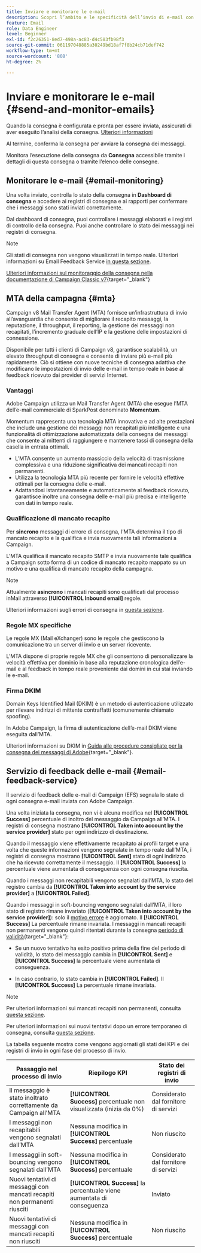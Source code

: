 ```yaml
---
title: Inviare e monitorare le e-mail
description: Scopri l’ambito e le specificità dell’invio di e-mail con Adobe Campaign
feature: Email
role: Data Engineer
level: Beginner
exl-id: f2c26351-8ed7-498a-ac83-d4c583fb98f3
source-git-commit: 061197048885a30249bd18af7f8b24cb71def742
workflow-type: tm+mt
source-wordcount: '808'
ht-degree: 2%

---
```



# Inviare e monitorare le e-mail  {#send-and-monitor-emails}

Quando la consegna è configurata e pronta per essere inviata, assicurati di aver eseguito l’analisi della consegna. [Ulteriori informazioni](delivery-analysis.md)

Al termine, conferma la consegna per avviare la consegna dei messaggi.

Monitora l’esecuzione della consegna da **Consegna** accessibile tramite i dettagli di questa consegna o tramite l’elenco delle consegne.

## Monitorare le e-mail {#email-monitoring}

Una volta inviato, controlla lo stato della consegna in **Dashboard di consegna** e accedere ai registri di consegna e ai rapporti per confermare che i messaggi sono stati inviati correttamente.

Dal dashboard di consegna, puoi controllare i messaggi elaborati e i registri di controllo della consegna. Puoi anche controllare lo stato dei messaggi nei registri di consegna.

>[!NOTE]
>
>Gli stati di consegna non vengono visualizzati in tempo reale. Ulteriori informazioni su Email Feedback Service [in questa sezione](#email-feedback-service).


[Ulteriori informazioni sul monitoraggio della consegna nella documentazione di Campaign Classic v7](https://experienceleague.adobe.com/docs/campaign-classic/using/sending-messages/key-steps-when-creating-a-delivery/delivery-bestpractices/track-and-monitor.html){target="_blank"}

## MTA della campagna {#mta}

Campaign v8 Mail Transfer Agent (MTA) fornisce un’infrastruttura di invio all’avanguardia che consente di migliorare il recapito messaggi, la reputazione, il throughput, il reporting, la gestione dei messaggi non recapitati, l’incremento graduale dell’IP e la gestione delle impostazioni di connessione.

Disponibile per tutti i clienti di Campaign v8, garantisce scalabilità, un elevato throughput di consegna e consente di inviare più e-mail più rapidamente. Ciò si ottiene con nuove tecniche di consegna adattiva che modificano le impostazioni di invio delle e-mail in tempo reale in base al feedback ricevuto dai provider di servizi Internet.

### Vantaggi

Adobe Campaign utilizza un Mail Transfer Agent (MTA) che esegue l’MTA dell’e-mail commerciale di SparkPost denominato **Momentum**.

Momentum rappresenta una tecnologia MTA innovativa e ad alte prestazioni che include una gestione dei messaggi non recapitati più intelligente e una funzionalità di ottimizzazione automatizzata della consegna dei messaggi che consente ai mittenti di raggiungere e mantenere tassi di consegna della casella in entrata ottimali.

* L’MTA consente un aumento massiccio della velocità di trasmissione complessiva e una riduzione significativa dei mancati recapiti non permanenti.
* Utilizza la tecnologia MTA più recente per fornire le velocità effettive ottimali per la consegna delle e-mail.
* Adattandosi istantaneamente e automaticamente al feedback ricevuto, garantisce inoltre una consegna delle e-mail più precisa e intelligente con dati in tempo reale.

### Qualificazione di mancato recapito

Per **sincrono** messaggi di errore di consegna, l’MTA determina il tipo di mancato recapito e la qualifica e invia nuovamente tali informazioni a Campaign.

L’MTA qualifica il mancato recapito SMTP e invia nuovamente tale qualifica a Campaign sotto forma di un codice di mancato recapito mappato su un motivo e una qualifica di mancato recapito della campagna.

>[!NOTE]
>
>Attualmente **asincrono** i mancati recapiti sono qualificati dal processo inMail attraverso **[!UICONTROL Inbound email]** regole.

Ulteriori informazioni sugli errori di consegna in [questa sezione](delivery-failures.md).


### Regole MX specifiche

Le regole MX (Mail eXchanger) sono le regole che gestiscono la comunicazione tra un server di invio e un server ricevente.

L’MTA dispone di proprie regole MX che gli consentono di personalizzare la velocità effettiva per dominio in base alla reputazione cronologica dell’e-mail e al feedback in tempo reale proveniente dai domini in cui stai inviando le e-mail.

### Firma DKIM

Domain Keys Identified Mail (DKIM) è un metodo di autenticazione utilizzato per rilevare indirizzi di mittente contraffatti (comunemente chiamato spoofing).

In Adobe Campaign, la firma di autenticazione dell’e-mail DKIM viene eseguita dall’MTA.

Ulteriori informazioni su DKIM in [Guida alle procedure consigliate per la consegna dei messaggi di Adobe](https://experienceleague.adobe.com/docs/deliverability-learn/deliverability-best-practice-guide/transition-process/infrastructure.html#authentication){target="_blank"}.

## Servizio di feedback delle e-mail {#email-feedback-service}

Il servizio di feedback delle e-mail di Campaign (EFS) segnala lo stato di ogni consegna e-mail inviata con Adobe Campaign.

Una volta iniziata la consegna, non vi è alcuna modifica nel **[!UICONTROL Success]** percentuale di inoltro del messaggio da Campaign all’MTA. I registri di consegna mostrano **[!UICONTROL Taken into account by the service provider]** stato per ogni indirizzo di destinazione.

Quando il messaggio viene effettivamente recapitato ai profili target e una volta che queste informazioni vengono segnalate in tempo reale dall’MTA, i registri di consegna mostrano **[!UICONTROL Sent]** stato di ogni indirizzo che ha ricevuto correttamente il messaggio. Il **[!UICONTROL Success]** la percentuale viene aumentata di conseguenza con ogni consegna riuscita.

Quando i messaggi non recapitabili vengono segnalati dall’MTA, lo stato del registro cambia da **[!UICONTROL Taken into account by the service provider]** a **[!UICONTROL Failed]**<!-- and the **[!UICONTROL Bounces + errors]** percentage is increased accordingly-->.

Quando i messaggi in soft-bouncing vengono segnalati dall’MTA, il loro stato di registro rimane invariato (**[!UICONTROL Taken into account by the service provider]**): solo il [motivo errore](delivery-failures.md#delivery-failure-reasons) è aggiornato<!-- and the **[!UICONTROL Bounces + errors]** percentage is increased accordingly-->. Il **[!UICONTROL Success]** La percentuale rimane invariata. I messaggi in mancati recapiti non permanenti vengono quindi ritentati durante la consegna [periodo di validità](https://experienceleague.adobe.com/docs/campaign-classic/using/sending-messages/key-steps-when-creating-a-delivery/steps-sending-the-delivery.html#defining-validity-period){target="_blank"}:

* Se un nuovo tentativo ha esito positivo prima della fine del periodo di validità, lo stato del messaggio cambia in **[!UICONTROL Sent]** e **[!UICONTROL Success]** la percentuale viene aumentata di conseguenza.

* In caso contrario, lo stato cambia in **[!UICONTROL Failed]**. Il **[!UICONTROL Success]** <!--and **[!UICONTROL Bounces + errors]** -->La percentuale rimane invariata.

>[!NOTE]
>
>Per ulteriori informazioni sui mancati recapiti non permanenti, consulta [questa sezione](delivery-failures.md#delivery-failure-reasons).
>
>Per ulteriori informazioni sui nuovi tentativi dopo un errore temporaneo di consegna, consulta [questa sezione](delivery-failures.md#retries).

La tabella seguente mostra come vengono aggiornati gli stati dei KPI e dei registri di invio in ogni fase del processo di invio.

| Passaggio nel processo di invio | Riepilogo KPI | Stato dei registri di invio |
|--- |--- |--- |
| Il messaggio è stato inoltrato correttamente da Campaign all’MTA | **[!UICONTROL Success]** percentuale non visualizzata (inizia da 0%) | Considerato dal fornitore di servizi |
| I messaggi non recapitabili vengono segnalati dall’MTA | Nessuna modifica in **[!UICONTROL Success]** percentuale | Non riuscito |
| I messaggi in soft-bouncing vengono segnalati dall’MTA | Nessuna modifica in **[!UICONTROL Success]** percentuale | Considerato dal fornitore di servizi |
| Nuovi tentativi di messaggi con mancati recapiti non permanenti riusciti | **[!UICONTROL Success]** la percentuale viene aumentata di conseguenza | Inviato |
| Nuovi tentativi di messaggi con mancati recapiti non riusciti | Nessuna modifica in **[!UICONTROL Success]** percentuale | Non riuscito |
